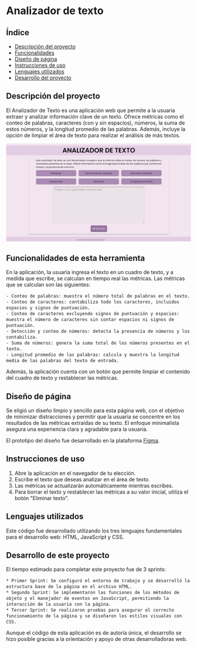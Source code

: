 # Analizador de texto

## Índice

* [Descripción del proyecto](#descripción-del-proyecto)
* [Funcionalidades](#funcionalidades)
* [Diseño de página](#diseño-de-página)
* [Instrucciones de uso](#instrucciones-de-uso)
* [Lenguajes utilizados](#lenguajes-utilizados)
* [Desarrollo del proyecto](#desarrollo-del-proyecto)

## Descripción del proyecto
El Analizador de Texto es una aplicación web que permite a la usuaria extraer y analizar información clave de un texto. Ofrece métricas como el conteo de palabras, caracteres (con y sin espacios), números, la suma de estos números, y la longitud promedio de las palabras. Además, incluye la opción de limpiar el área de texto para realizar el análisis de más textos.

![Vista general de la aplicación](https://raw.githubusercontent.com/su-equihua/DEV015-text-analyzer/refs/heads/main/Images/vista-app.png)

## Funcionalidades de esta herramienta
 
En la aplicación, la usuaria ingresa el texto en un cuadro de texto, y a medida que escribe, se calculan en tiempo real las métricas.
Las métricas que se calculan son las siguientes:

    - Conteo de palabras: muestra el número total de palabras en el texto.
    - Conteo de caracteres: contabiliza todo los caracteres, incluidos espacios y signos de puntuación.
    - Conteo de caracteres excluyendo signos de puntuación y espacios: muestra el número de caracteres sin contar espacios ni signos de puntuación.
    - Detección y conteo de números: detecta la presencia de números y los contabiliza.
    - Suma de números: genera la suma total de los números presentes en el texto.
    - Longitud promedio de las palabras: calcula y muestra la longitud media de las palabras del texto de entrada.

 Además, la aplicación cuenta con un botón que permite limpiar el contenido del cuadro de texto y restablecer las métricas.

## Diseño de página

Se eligió un diseño limpio y sencillo para esta página web, con el objetivo de minimizar distracciones y permitir que la usuaria se concentre en los resultados de las métricas extraídas de su texto. El enfoque minimalista asegura una experiencia clara y agradable para la usuaria.

El prototipo del diseño fue desarrollado en la plataforma [Figma](https://www.figma.com/design/gPZw8WugkFAppaxjQ5n8LY/Analizador-de-texto?node-id=0-1&m=dev&t=pZ5WAYglNpOcUv5l-1).

## Instrucciones de uso

1) Abre la aplicación en el navegador de tu elección.
2) Escribe el texto que deseas analizar en el área de texto.
3) Las métricas se actualizarán automáticamente mientras escribes.
4) Para borrar el texto y restablecer las métricas a su valor inicial, utiliza el botón "Eliminar texto".

## Lenguajes utilizados

Este código fue desarrollado utilizando los tres lenguajes fundamentales para el desarrollo web: HTML, JavaScript y CSS.

## Desarrollo de este proyecto

El tiempo estimado para completar este proyecto fue de 3 sprints:

    * Primer Sprint: Se configuró el entorno de trabajo y se desarrolló la estructura base de la página en el archivo HTML.
    * Segundo Sprint: Se implementaron las funciones de los métodos de objeto y el manejador de eventos en JavaScript, permitiendo la interacción de la usuaria con la página.
    * Tercer Sprint: Se realizaron pruebas para asegurar el correcto funcionamiento de la página y se diseñaron los estilos visuales con CSS.

Aunque el código de esta aplicación es de autoría única, el desarrollo se hizo posible gracias a la orientación y apoyo de otras desarrolladoras web.
